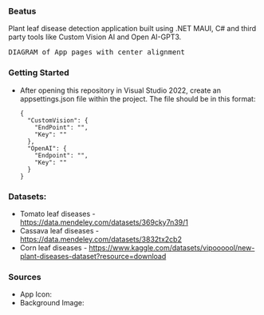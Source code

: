 ### Beatus
Plant leaf disease detection application built using .NET MAUI, C# and third party tools like Custom Vision AI and Open AI-GPT3.

<kbd>DIAGRAM of App pages with center alignment</kbd>
### Getting Started
* After opening this repository in Visual Studio 2022, create an appsettings.json file within the project. The file should be in this format:
    ```
    {
      "CustomVision": {
        "EndPoint": "",
        "Key": ""
      },
      "OpenAI": {
        "Endpoint": "",
        "Key": ""
      }
    }
    ```
### Datasets:
* Tomato leaf diseases - https://data.mendeley.com/datasets/369cky7n39/1
* Cassava leaf diseases - https://data.mendeley.com/datasets/3832tx2cb2
* Corn leaf diseases - https://www.kaggle.com/datasets/vipoooool/new-plant-diseases-dataset?resource=download

### Sources
- App Icon:
- Background Image:



